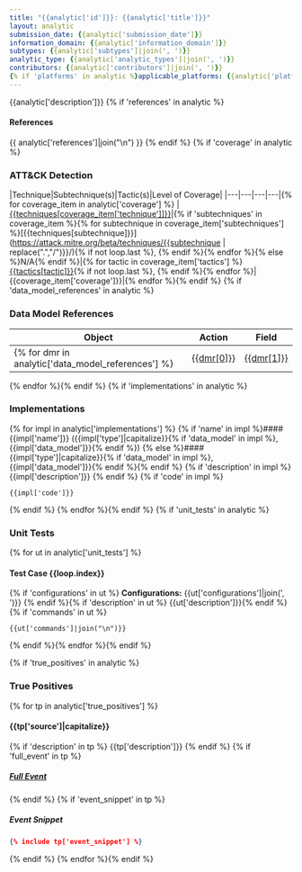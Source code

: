 ```yaml
---
title: "{{analytic['id']}}: {{analytic['title']}}"
layout: analytic
submission_date: {{analytic['submission_date']}}
information_domain: {{analytic['information_domain']}}
subtypes: {{analytic['subtypes']|join(', ')}}
analytic_type: {{analytic['analytic_types']|join(', ')}}
contributors: {{analytic['contributors']|join(', ')}}
{% if 'platforms' in analytic %}applicable_platforms: {{analytic['platforms']|join(', ')}}{% else %}applicable_platforms: N/A{% endif %}
---
```


{{analytic['description']}}
{% if 'references' in analytic %}
#### References
{{ analytic['references']|join("\n") }}
{% endif %}
{% if 'coverage' in analytic %}
### ATT&CK Detection

|Technique|Subtechnique(s)|Tactic(s)|Level of Coverage|
|---|---|---|---|{% for coverage_item in analytic['coverage'] %}
|[{{techniques[coverage_item['technique']]}}](https://attack.mitre.org/beta/techniques/{{coverage_item['technique']}}/)|{% if 'subtechniques' in coverage_item %}{% for subtechnique in coverage_item['subtechniques'] %}[{{techniques[subtechnique]}}](https://attack.mitre.org/beta/techniques/{{subtechnique | replace(".","/")}}/){% if not loop.last %}, {% endif %}{% endfor %}{% else %}N/A{% endif %}|{% for tactic in coverage_item['tactics'] %}[{{tactics[tactic]}}](https://attack.mitre.org/beta/tactics/{{tactic}}/){% if not loop.last %}, {% endif %}{% endfor %}|{{coverage_item['coverage']}}|{% endfor %}{% endif %}
{% if 'data_model_references' in analytic %}
### Data Model References

|Object|Action|Field|
|---|---|---|
{% for dmr in analytic['data_model_references'] %}|[{{dmr[0]}}](/data_model/{{dmr[0]}}) | [{{dmr[1]}}](/data_model/{{dmr[0]}}#{{dmr[1]}}) | [{{dmr[2]}}](/data_model/{{dmr[0]}}#{{dmr[2]}}) |
{% endfor %}{% endif %}
{% if 'implementations' in analytic %}
### Implementations
{% for impl in analytic['implementations'] %}
{% if 'name' in impl %}#### {{impl['name']}} ({{impl['type']|capitalize}}{% if 'data_model' in impl %}, {{impl['data_model']}}{% endif %})
{% else %}#### {{impl['type']|capitalize}}{% if 'data_model' in impl %}, {{impl['data_model']}}{% endif %}{% endif %}
{% if 'description' in impl %}
{{impl['description']}}
{% endif %}
{% if 'code' in impl %}
```
{{impl['code']}}
```
{% endif %}
{% endfor %}{% endif %}
{% if 'unit_tests' in analytic %}
### Unit Tests
{% for ut in analytic['unit_tests'] %}
#### Test Case {{loop.index}}
{% if 'configurations' in ut %}
**Configurations:** {{ut['configurations']|join(', ')}}
{% endif %}{% if 'description' in ut %}
{{ut['description']}}{% endif %}
{% if 'commands' in ut %}
```
{{ut['commands']|join("\n")}}
```
{% endif %}{% endfor %}{% endif %}

{% if 'true_positives' in analytic %}
### True Positives
{% for tp in analytic['true_positives'] %}
#### {{tp['source']|capitalize}}
{% if 'description' in tp %}
{{tp['description']}}
{% endif %}
{% if 'full_event' in tp %}
##### [Full Event](/true_positives/{{tp['full_event']}})
{% endif %}
{% if 'event_snippet' in tp %}
##### Event Snippet
```json
{% include tp['event_snippet'] %}
```
{% endif %}
{% endfor %}{% endif %}
